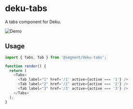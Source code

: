 
# deku-tabs

A tabs component for Deku.

![Demo]()

## Usage

```js
import { Tabs, Tab } from '@segment/deku-tabs';

function render() {
  return (
    <Tabs>
      <Tab label="1" href='/1' active={active === '1'} />
      <Tab label="2" href='/2' active={active === '2'} />
      <Tab label="3" href='/3' active={active === '3'} />
    </Tabs>
  );
}
```
